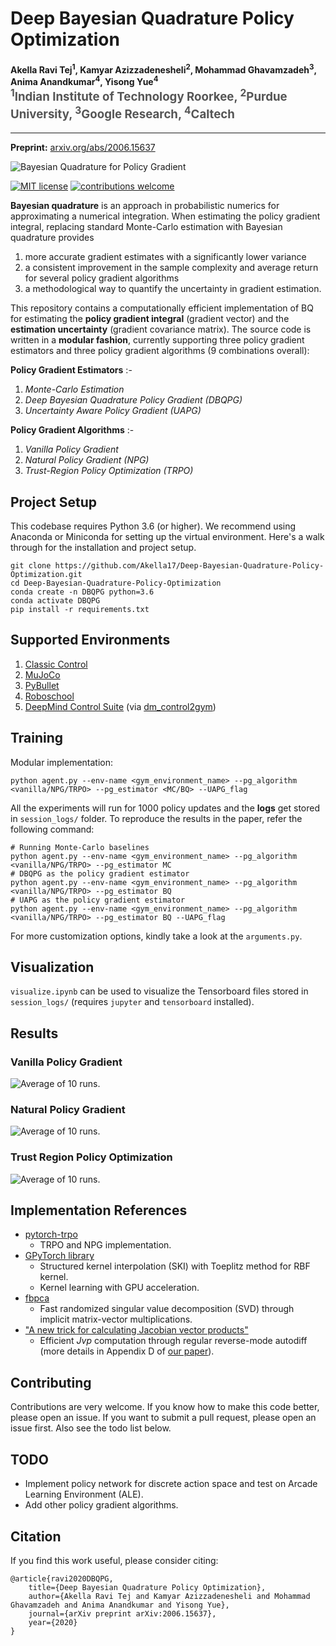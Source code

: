 Deep Bayesian Quadrature Policy Optimization
============================================

<h4>
Akella Ravi Tej<sup>1</sup>, Kamyar Azizzadenesheli<sup>2</sup>, Mohammad Ghavamzadeh<sup>3</sup>, Anima Anandkumar<sup>4</sup>, Yisong Yue<sup>4</sup>
</br>
<span style="font-size: 14pt; color: #555555">
<sup>1</sup>Indian Institute of Technology Roorkee, <sup>2</sup>Purdue University, <sup>3</sup>Google Research, <sup>4</sup>Caltech
</span>
</h4>
<hr>

**Preprint:** [arxiv.org/abs/2006.15637](https://arxiv.org/abs/2006.15637)

![Bayesian Quadrature for Policy Gradient](/imgs/BQforPG.png)

[![MIT license](https://img.shields.io/badge/License-MIT-blue.svg)](https://github.com/Akella17/Deep-Bayesian-Quadrature-Policy-Optimization/blob/master/LICENSE)
[![contributions welcome](https://img.shields.io/badge/contributions-welcome-brightgreen.svg?style=flat)](#Contributing)

**Bayesian quadrature** is an approach in probabilistic numerics for approximating a numerical integration. When estimating the policy gradient integral, replacing standard Monte-Carlo estimation with Bayesian quadrature provides
1. more accurate gradient estimates with a significantly lower variance
2. a consistent improvement in the sample complexity and average return for several policy gradient algorithms
3. a methodological way to quantify the uncertainty in gradient estimation.

This repository contains a computationally efficient implementation of BQ for estimating the **policy gradient integral** (gradient vector) and the **estimation uncertainty** (gradient covariance matrix). The source code is written in a **modular fashion**, currently supporting three policy gradient estimators and three policy gradient algorithms (9 combinations overall):

**Policy Gradient Estimators** :-
1. *Monte-Carlo Estimation*
2. *Deep Bayesian Quadrature Policy Gradient (DBQPG)*
3. *Uncertainty Aware Policy Gradient (UAPG)*
<!-- | (i) **Monte-Carlo Estimation** | (ii) **Deep Bayesian Quadrature Policy Gradient (DBQPG)** | (iii) **Uncertainty Aware Policy Gradient (UAPG)** |
| --------------------------- |:-----------|:---------------------------------------:| -->


**Policy Gradient Algorithms** :-
1. *Vanilla Policy Gradient*
2. *Natural Policy Gradient (NPG)*
3. *Trust-Region Policy Optimization (TRPO)*
<!-- | (i) **Vanilla Policy Gradient** | (ii) **Natural Policy Gradient (NPG)** | (iii) **Trust-Region Policy Optimization (TRPO)** |
| --------------------------- |:-----------|:---------------------------------------:| -->

Project Setup
-------------

This codebase requires Python 3.6 (or higher). We recommend using Anaconda or Miniconda for setting up the virtual environment. Here's a walk through for the installation and project setup.

```setup
git clone https://github.com/Akella17/Deep-Bayesian-Quadrature-Policy-Optimization.git
cd Deep-Bayesian-Quadrature-Policy-Optimization
conda create -n DBQPG python=3.6
conda activate DBQPG
pip install -r requirements.txt
```
Supported Environments
----------------------

1. [Classic Control](https://gym.openai.com/envs/#classic_control) 
2. [MuJoCo](http://www.mujoco.org/)
3. [PyBullet](http://pybullet.org/)
4. [Roboschool](https://github.com/openai/roboschool)
5. [DeepMind Control Suite](https://github.com/deepmind/dm_control) (via [dm_control2gym](https://github.com/martinseilair/dm_control2gym))

Training
--------

Modular implementation:
```train
python agent.py --env-name <gym_environment_name> --pg_algorithm <vanilla/NPG/TRPO> --pg_estimator <MC/BQ> --UAPG_flag
```
All the experiments will run for 1000 policy updates and the **logs** get stored in ```session_logs/``` folder. To reproduce the results in the paper, refer the following command:
```train
# Running Monte-Carlo baselines
python agent.py --env-name <gym_environment_name> --pg_algorithm <vanilla/NPG/TRPO> --pg_estimator MC
# DBQPG as the policy gradient estimator
python agent.py --env-name <gym_environment_name> --pg_algorithm <vanilla/NPG/TRPO> --pg_estimator BQ
# UAPG as the policy gradient estimator
python agent.py --env-name <gym_environment_name> --pg_algorithm <vanilla/NPG/TRPO> --pg_estimator BQ --UAPG_flag
```
For more customization options, kindly take a look at the ```arguments.py```.

Visualization
-------------

```visualize.ipynb``` can be used to visualize the Tensorboard files stored in ```session_logs/``` (requires ```jupyter``` and ```tensorboard``` installed).

Results
-------

### Vanilla Policy Gradient

![Average of 10 runs.](/imgs/vanilla_plot.png)

### Natural Policy Gradient

![Average of 10 runs.](/imgs/NPG_plot.png)

### Trust Region Policy Optimization

![Average of 10 runs.](/imgs/TRPO_plot.png)

Implementation References
-------------------------
- [pytorch-trpo](https://github.com/ikostrikov/pytorch-trpo)
	- TRPO and NPG implementation.
- [GPyTorch library](https://gpytorch.ai/)
	- Structured kernel interpolation (SKI) with Toeplitz method for RBF kernel. 
	- Kernel learning with GPU acceleration.
- [fbpca](https://research.fb.com/blog/2014/09/fast-randomized-svd/)
	- Fast randomized singular value decomposition (SVD) through implicit matrix-vector multiplications.
- ["A new trick for calculating Jacobian vector products"](https://j-towns.github.io/2017/06/12/A-new-trick.html)
	- Efficient *Jvp* computation through regular reverse-mode autodiff (more details in Appendix D of [our paper](https://arxiv.org/abs/2006.15637)).

Contributing
------------

Contributions are very welcome. If you know how to make this code better, please open an issue. If you want to submit a pull request, please open an issue first. Also see the todo list below.

TODO
----

- Implement policy network for discrete action space and test on Arcade Learning Environment (ALE).
- Add other policy gradient algorithms.

Citation
--------

If you find this work useful, please consider citing:

```text
@article{ravi2020DBQPG,
    title={Deep Bayesian Quadrature Policy Optimization},
    author={Akella Ravi Tej and Kamyar Azizzadenesheli and Mohammad Ghavamzadeh and Anima Anandkumar and Yisong Yue},
    journal={arXiv preprint arXiv:2006.15637},
    year={2020}
}
```
